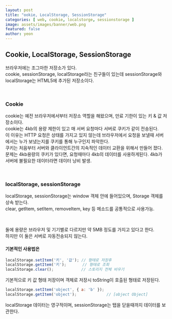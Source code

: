 ```yaml
---
layout: post
title: "ookie, LocalStorage, SessionStorage" 
categories: [ web, cookie, localstorge, sessionstorage ]
image: assets/images/banner/web.png
featured: false
author: yeon
---
```



## Cookie, LocalStorage, SessionStorage
브라우저에는 조그마한 저장소가 있다. <br>
cookie, sessionStorage, localStorage라는 친구들이 있는데 sessionStorage와 localStorage는 HTML5에 추가된 저장소이다. <br>

<br>

### Cookie
cookie는 예전 브라우저에서부터 저장소 역할을 해왔으며, 만료 기한이 있는 키 & 값 저장소이다. <br>
cookie는 4kb의 용량 제한이 있고 매 서버 요청마다 서버로 쿠키가 같이 전송된다. <br>
이 이유는 HTTP 요청은 상태를 가지고 있지 않는데 브라우저에서 요청을 보낼때 서버에서는 누가 보냈는지를 쿠키를 통해 누구인지 파악한다. <br>
쿠키는 처음부터 서버와 클라이언트간의 지속적인 데이터 교환을 위해서 만들어 졌다. <br>
문제는 4kb용량의 쿠키가 있다면, 요청때마다 4kb의 데이터를 사용하게된다. 4kb가 서버에 불필요한 데이터라면 데이터 낭비 발생. <br>

<br>

### localStorage, sessionStorage
localStorage, sessionStorage는 window 객체 안에 들어있으며, Storage 객체를 상속 받는다. <br>
clear, getItem, setItem, removeItem, key 등 메소드를 공통적으로 사용가능. <br>

<br>

둘에 용량은 브라우저 및 기기별로 다르지만 약 5MB 정도를 가지고 있다고 한다. <br>
하지만 이 둘은 서버로 자동전송되지 않는다. <br>


#### 기본적인 사용법은
```javascript
localStorage.setItem('키', '값'); // 형태로 저장후
localStorage.getItem('키'); 		 // 형태로 조회
localStorage.clear(); 			 // 스토리지 전체 비우기
```

기본적으로 키 값 형태 저장이며 객체로 저장시 toString이 호출된 형태로 저장된다. <br>

```javascript
localStorage.setItem('object', { a: 'b' });
localStorage.getItem('object'); 			// [object Object]
```

localStorage 데이터는 영구적이며, sessionStorage는 탭을 닫을때까지 데이터를 보관한다. <br>

<br><br><br>